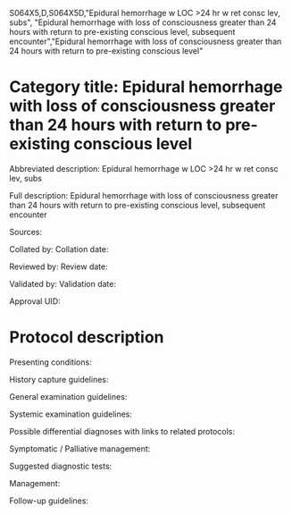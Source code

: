 S064X5,D,S064X5D,"Epidural hemorrhage w LOC >24 hr w ret consc lev, subs", "Epidural hemorrhage with loss of consciousness greater than 24 hours with return to pre-existing conscious level, subsequent encounter","Epidural hemorrhage with loss of consciousness greater than 24 hours with return to pre-existing conscious level"
# Category title: Epidural hemorrhage with loss of consciousness greater than 24 hours with return to pre-existing conscious level

Abbreviated description: Epidural hemorrhage w LOC >24 hr w ret consc lev, subs

Full description: Epidural hemorrhage with loss of consciousness greater than 24 hours with return to pre-existing conscious level, subsequent encounter

Sources:

Collated by:
Collation date:

Reviewed by:
Review date:

Validated by:
Validation date:

Approval UID:

# Protocol description

Presenting conditions:

History capture guidelines:

General examination guidelines:

Systemic examination guidelines:

Possible differential diagnoses with links to related protocols:

Symptomatic / Palliative management:

Suggested diagnostic tests:

Management:

Follow-up guidelines:
